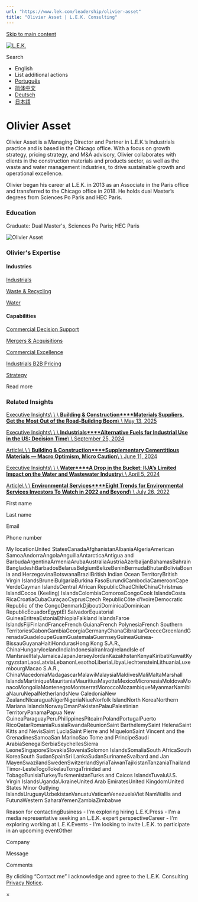 ```yaml
---
url: "https://www.lek.com/leadership/olivier-asset"
title: "Olivier Asset | L.E.K. Consulting"
---
```


[Skip to main content](https://www.lek.com/leadership/olivier-asset#main-content)

[![L.E.K.](https://www.lek.com/themes/lek/images/new-logo.svg)](https://www.lek.com/ "L.E.K.")

Search

- English
- List additional actions
- [Português](https://www.lek.com/pt-br/lek-brazil)
- [简体中文](https://www.lek.com/zh-hant/lek-china)
- [Deutsch](https://www.lek.com/de/lek-germany)
- [日本語](https://www.lek.com/ja/lek-japan)

# Olivier Asset

Olivier Asset is a Managing Director and Partner in L.E.K.’s Industrials practice and is based in the Chicago office. With a focus on growth strategy, pricing strategy, and M&A advisory, Olivier collaborates with clients in the construction materials and products sector, as well as the waste and water management industries, to drive sustainable growth and operational excellence.

Olivier began his career at L.E.K. in 2013 as an Associate in the Paris office and transferred to the Chicago office in 2018. He holds dual Master’s degrees from Sciences Po Paris and HEC Paris.

### Education

Graduate: Dual Master's, Sciences Po Paris; HEC Paris

![Olivier Asset](https://www.lek.com/sites/default/files/profile-images/olivier-asset-web.png)

### Olivier's Expertise

#### Industries

[Industrials](https://www.lek.com/industries/industrials)

[Waste & Recycling](https://www.lek.com/industries/energy-environment/waste-recycling)

[Water](https://www.lek.com/industries/energy-environment/water)

#### Capabilities

[Commercial Decision Support](https://www.lek.com/capabilities/data-analytics/commercial-decision-support)

[Mergers & Acquisitions](https://www.lek.com/capabilities/mergers-acquisitions)

[Commercial Excellence](https://www.lek.com/capabilities/organizational-strategy/commercial-excellence)

[Industrials B2B Pricing](https://www.lek.com/capabilities/pricing-revenue-optimization/industrials-b2b-pricing)

[Strategy](https://www.lek.com/capabilities/strategy)

Read more

### Related Insights

[Executive Insights\\
\\
\\
**Building & Construction****Materials Suppliers, Get the Most Out of the Road-Building Boom**\\
\\
May 13, 2025](https://www.lek.com/insights/ind/us/ei/materials-suppliers-get-most-out-road-building-boom)

[Executive Insights\\
\\
\\
**Industrials****Alternative Fuels for Industrial Use in the US: Decision Time**\\
\\
September 25, 2024](https://www.lek.com/insights/ind/us/ei/alternative-fuels-industrial-use-us-decision-time)

[Article\\
\\
\\
**Building & Construction****Supplementary Cementitious Materials — Macro Optimism, Micro Caution**\\
\\
June 11, 2024](https://www.lek.com/insights/ind/us/ar/supplementary-cementitious-materials-macro-optimism-micro-caution)

[Executive Insights\\
\\
\\
**Water****A Drop in the Bucket: IIJA’s Limited Impact on the Water and Wastewater Industry**\\
\\
April 5, 2024](https://www.lek.com/insights/ind/us/ei/drop-bucket-iijas-limited-impact-water-and-wastewater-industry)

[Article\\
\\
\\
**Environmental Services****Eight Trends for Environmental Services Investors To Watch in 2022 and Beyond**\\
\\
July 26, 2022](https://www.lek.com/insights/ar/eight-trends-environmental-services-investors-watch-2022-and-beyond)

First name

Last name

Email

Phone number

My locationUnited StatesCanadaAfghanistanAlbaniaAlgeriaAmerican SamoaAndorraAngolaAnguillaAntarcticaAntigua and BarbudaArgentinaArmeniaArubaAustraliaAustriaAzerbaijanBahamasBahrainBangladeshBarbadosBelarusBelgiumBelizeBeninBermudaBhutanBoliviaBosnia and HerzegovinaBotswanaBrazilBritish Indian Ocean TerritoryBritish Virgin IslandsBruneiBulgariaBurkina FasoBurundiCambodiaCameroonCape VerdeCayman IslandsCentral African RepublicChadChileChinaChristmas IslandCocos (Keeling) IslandsColombiaComorosCongoCook IslandsCosta RicaCroatiaCubaCuraçaoCyprusCzech RepublicCôte d’IvoireDemocratic Republic of the CongoDenmarkDjiboutiDominicaDominican RepublicEcuadorEgyptEl SalvadorEquatorial GuineaEritreaEstoniaEthiopiaFalkland IslandsFaroe IslandsFijiFinlandFranceFrench GuianaFrench PolynesiaFrench Southern TerritoriesGabonGambiaGeorgiaGermanyGhanaGibraltarGreeceGreenlandGrenadaGuadeloupeGuamGuatemalaGuernseyGuineaGuinea-BissauGuyanaHaitiHondurasHong Kong S.A.R., ChinaHungaryIcelandIndiaIndonesiaIranIraqIrelandIsle of ManIsraelItalyJamaicaJapanJerseyJordanKazakhstanKenyaKiribatiKuwaitKyrgyzstanLaosLatviaLebanonLesothoLiberiaLibyaLiechtensteinLithuaniaLuxembourgMacao S.A.R., ChinaMacedoniaMadagascarMalawiMalaysiaMaldivesMaliMaltaMarshall IslandsMartiniqueMauritaniaMauritiusMayotteMexicoMicronesiaMoldovaMonacoMongoliaMontenegroMontserratMoroccoMozambiqueMyanmarNamibiaNauruNepalNetherlandsNew CaledoniaNew ZealandNicaraguaNigerNigeriaNiueNorfolk IslandNorth KoreaNorthern Mariana IslandsNorwayOmanPakistanPalauPalestinian TerritoryPanamaPapua New GuineaParaguayPeruPhilippinesPitcairnPolandPortugalPuerto RicoQatarRomaniaRussiaRwandaRéunionSaint BarthélemySaint HelenaSaint Kitts and NevisSaint LuciaSaint Pierre and MiquelonSaint Vincent and the GrenadinesSamoaSan MarinoSao Tome and PrincipeSaudi ArabiaSenegalSerbiaSeychellesSierra LeoneSingaporeSlovakiaSloveniaSolomon IslandsSomaliaSouth AfricaSouth KoreaSouth SudanSpainSri LankaSudanSurinameSvalbard and Jan MayenSwazilandSwedenSwitzerlandSyriaTaiwanTajikistanTanzaniaThailandTimor-LesteTogoTokelauTongaTrinidad and TobagoTunisiaTurkeyTurkmenistanTurks and Caicos IslandsTuvaluU.S. Virgin IslandsUgandaUkraineUnited Arab EmiratesUnited KingdomUnited States Minor Outlying IslandsUruguayUzbekistanVanuatuVaticanVenezuelaViet NamWallis and FutunaWestern SaharaYemenZambiaZimbabwe

Reason for contactingBusiness - I'm exploring hiring L.E.K.Press - I'm a media representative seeking an L.E.K. expert perspectiveCareer - I'm exploring working at L.E.K.Events - I'm looking to invite L.E.K. to participate in an upcoming eventOther

Company

Message

Comments

By clicking “Contact me” I acknowledge and agree to the L.E.K. Consulting [Privacy Notice](https://www.lek.com/lek-consulting-privacy-policy).

×